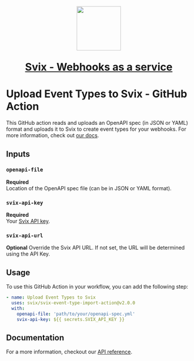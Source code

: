 <h1 align="center">
  <a href="https://www.svix.com">
    <img width="120" src="https://avatars.githubusercontent.com/u/80175132?s=200&v=4" />
    <p align="center">Svix - Webhooks as a service</p>
  </a>
</h1>

# Upload Event Types to Svix - GitHub Action

This GitHub action reads and uploads an OpenAPI spec (in JSON or YAML) format and uploads it to Svix to create event types for your webhooks.
For more information, check out [our docs](https://docs.svix.com/event-types#upload-openapi-specification).

## Inputs

### `openapi-file`

**Required**  
Location of the OpenAPI spec file (can be in JSON or YAML format).

### `svix-api-key`

**Required**  
Your [Svix API key](https://docs.svix.com/api-keys). 

### `svix-api-url`

**Optional**
Override the Svix API URL. If not set, the URL will be determined using the API Key.

## Usage

To use this GitHub Action in your workflow, you can add the following step:

```yaml
- name: Upload Event Types to Svix
  uses: svix/svix-event-type-import-action@v2.0.0
  with:
    openapi-file: 'path/to/your/openapi-spec.yml'
    svix-api-key: ${{ secrets.SVIX_API_KEY }}
```

## Documentation

For a more information, checkout our [API reference](https://docs.svix.com).
